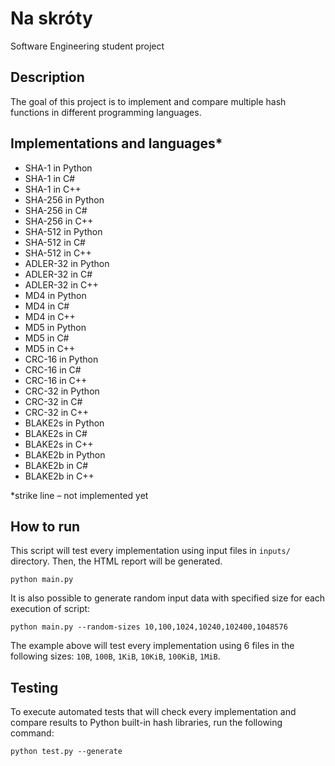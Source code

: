 # Na skróty
Software Engineering student project

## Description
The goal of this project is to implement and compare multiple hash functions in different programming languages.

## Implementations and languages*
* SHA-1 in Python
* SHA-1 in C#
* SHA-1 in C++
* SHA-256 in Python
* SHA-256 in C#
* SHA-256 in C++
* SHA-512 in Python
* SHA-512 in C#
* SHA-512 in C++
* ADLER-32 in Python
* ADLER-32 in C#
* ADLER-32 in C++
* MD4 in Python
* MD4 in C#
* MD4 in C++
* MD5 in Python
* MD5 in C#
* MD5 in C++
* CRC-16 in Python
* CRC-16 in C#
* CRC-16 in C++
* CRC-32 in Python
* CRC-32 in C#
* CRC-32 in C++
* BLAKE2s in Python
* BLAKE2s in C#
* BLAKE2s in C++
* BLAKE2b in Python
* BLAKE2b in C#
* BLAKE2b in C++

*strike line – not implemented yet

## How to run
This script will test every implementation using input files in `inputs/` directory. Then, the HTML report will be generated.
```
python main.py
```
It is also possible to generate random input data with specified size for each execution of script:
```
python main.py --random-sizes 10,100,1024,10240,102400,1048576
```
The example above will test every implementation using 6 files in the following sizes: `10B`, `100B`, `1KiB`, `10KiB`, `100KiB`, `1MiB`.

## Testing
To execute automated tests that will check every implementation and compare results to Python built-in hash libraries, run the following command:
```
python test.py --generate
```